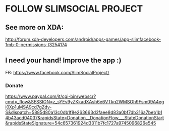 # FOLLOW SLIMSOCIAL PROJECT
## See more on XDA: 
http://forum.xda-developers.com/android/apps-games/app-slimfacebook-1mb-0-permissions-t3254174


## I need your hand! Improve the app :)
FB: https://www.facebook.com/SlimSocialProject/


### Donate
https://www.paypal.com/it/cgi-bin/webscr?cmd=_flow&SESSION=z_sYEv9yZKkadXAsh6e6VTkq2WMSOh9Fsm09A4egi0Xp1uMSA9cd7gZdv-S&dispatch=5885d80a13c0db1f8e263663d3faee8d83a0bf7db316a7beb1b14b43acd04037&rapidsState=Donation__DonationFlow___StateDonationStart&rapidsStateSignature=54c657361924d3311b7fc1727a9745096826e545


